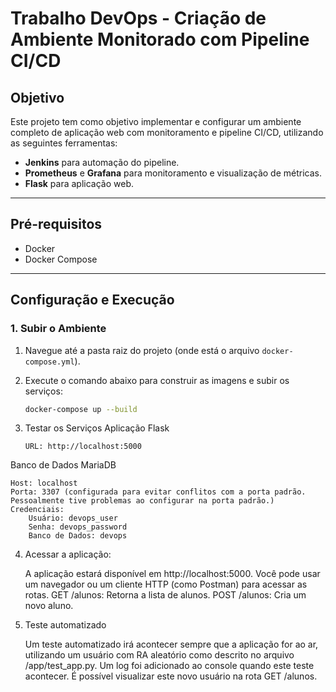 # Trabalho DevOps - Criação de Ambiente Monitorado com Pipeline CI/CD

## Objetivo

Este projeto tem como objetivo implementar e configurar um ambiente completo de aplicação web com monitoramento e pipeline CI/CD, utilizando as seguintes ferramentas:

- **Jenkins** para automação do pipeline.
- **Prometheus** e **Grafana** para monitoramento e visualização de métricas.
- **Flask** para aplicação web.

---

## Pré-requisitos

- Docker
- Docker Compose

---

## Configuração e Execução

### 1. Subir o Ambiente

1.  Navegue até a pasta raiz do projeto (onde está o arquivo `docker-compose.yml`).
2.  Execute o comando abaixo para construir as imagens e subir os serviços:

    ```bash
    docker-compose up --build
    ```

3.  Testar os Serviços
    Aplicação Flask

        URL: http://localhost:5000

Banco de Dados MariaDB

    Host: localhost
    Porta: 3307 (configurada para evitar conflitos com a porta padrão. Pessoalmente tive problemas ao configurar na porta padrão.)
    Credenciais:
        Usuário: devops_user
        Senha: devops_password
        Banco de Dados: devops

4. Acessar a aplicação:

   A aplicação estará disponível em http://localhost:5000. Você pode usar um navegador ou um cliente HTTP (como Postman) para acessar as rotas.
   GET /alunos: Retorna a lista de alunos.
   POST /alunos: Cria um novo aluno.

5. Teste automatizado

   Um teste automatizado irá acontecer sempre que a aplicação for ao ar, utilizando um usuário com RA aleatório como descrito no arquivo /app/test_app.py.
   Um log foi adicionado ao console quando este teste acontecer. É possível visualizar este novo usuário na rota GET /alunos.
